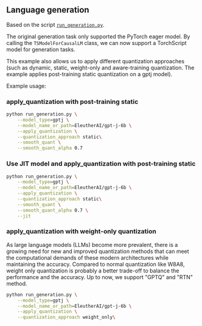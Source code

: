 <!---
Copyright 2023 The HuggingFace Team. All rights reserved.

Licensed under the Apache License, Version 2.0 (the "License");
you may not use this file except in compliance with the License.
You may obtain a copy of the License at

    http://www.apache.org/licenses/LICENSE-2.0

Unless required by applicable law or agreed to in writing, software
distributed under the License is distributed on an "AS IS" BASIS,
WITHOUT WARRANTIES OR CONDITIONS OF ANY KIND, either express or implied.
See the License for the specific language governing permissions and
limitations under the License.
-->

## Language generation

Based on the script [`run_generation.py`](https://github.com/huggingface/transformers/blob/main/examples/pytorch/text-generation/run_generation.py).

The original generation task only supported the PyTorch eager model. By calling the `TSModelForCausalLM` class, we can now support a TorchScript model for generation tasks.

This example also allows us to apply different quantization approaches (such as dynamic, static, weight-only and aware-training quantization. The example applies post-training static quantization on a gptj model).

Example usage:
### apply_quantization with post-training static
```bash
python run_generation.py \
    --model_type=gptj \
    --model_name_or_path=EleutherAI/gpt-j-6b \
    --apply_quantization \
    --quantization_approach static\
    --smooth_quant \
    --smooth_quant_alpha 0.7
```

### Use JIT model and apply_quantization with post-training static
```bash
python run_generation.py \
    --model_type=gptj \
    --model_name_or_path=EleutherAI/gpt-j-6b \
    --apply_quantization \
    --quantization_approach static\
    --smooth_quant \
    --smooth_quant_alpha 0.7 \
    --jit
```

### apply_quantization with weight-only quantization
As large language models (LLMs) become more prevalent, there is a growing need for new and improved quantization methods that can meet the computational demands of these modern architectures while maintaining the accuracy. Compared to normal quantization like W8A8, weight only quantization is probably a better trade-off to balance the performance and the accuracy. Up to now, we support "GPTQ" and "RTN" method. 
```bash
python run_generation.py \
    --model_type=gptj \
    --model_name_or_path=EleutherAI/gpt-j-6b \
    --apply_quantization \
    --quantization_approach weight_only\
```